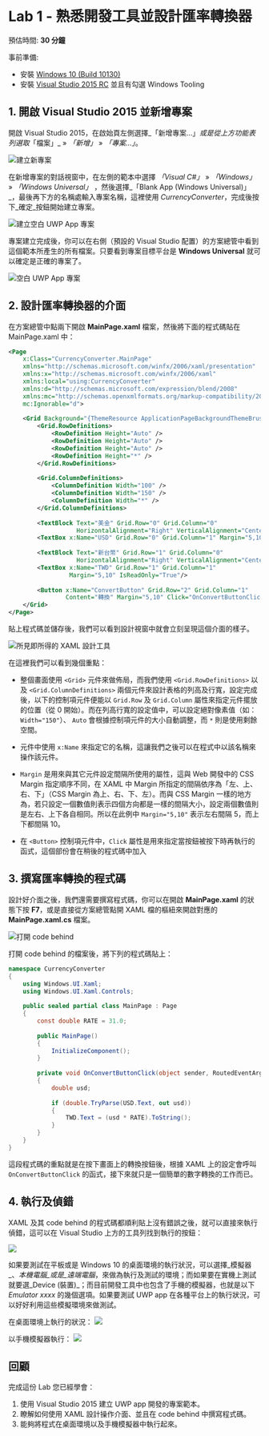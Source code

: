 # Lab 1 - 熟悉開發工具並設計匯率轉換器

預估時間: **30 分鐘**

事前準備:
  * 安裝 [Windows 10 (Build 10130)](http://insider.windows.com)
  * 安裝 [Visual Studio 2015 RC](http://www.visualstudio.com/) 並且有勾選 Windows Tooling


## 1. 開啟 Visual Studio 2015 並新增專案

開啟 Visual Studio 2015，在啟始頁左側選擇_「新增專案...」_或是從上方功能表列選取_「檔案」_ » _「新增」_ » _「專案...」_。

![建立新專案](images/1-create-new-project.png)

在新增專案的對話視窗中，在左側的範本中選擇 _「Visual C#」_ » _「Windows」_ » _「Windows Universal」_ ，然後選擇_「Blank App (Windows Universal)」_，最後再下方的名稱處輸入專案名稱，這裡使用 _CurrencyConverter_，完成後按下_確定_按鈕開始建立專案。

![建立空白 UWP App 專案](images/1-create-an-blank-uwp-app.png)

專案建立完成後，你可以在右側（預設的 Visual Studio 配置）的方案總管中看到這個範本所產生的所有檔案。只要看到專案目標平台是 **Windows Universal** 就可以確定是正確的專案了。

![空白 UWP App 專案](images/1-new-blank-app-project.png)

## 2. 設計匯率轉換器的介面

在方案總管中點兩下開啟 **MainPage.xaml** 檔案，然後將下面的程式碼貼在 MainPage.xaml 中：

```xml
<Page
    x:Class="CurrencyConverter.MainPage"
    xmlns="http://schemas.microsoft.com/winfx/2006/xaml/presentation"
    xmlns:x="http://schemas.microsoft.com/winfx/2006/xaml"
    xmlns:local="using:CurrencyConverter"
    xmlns:d="http://schemas.microsoft.com/expression/blend/2008"
    xmlns:mc="http://schemas.openxmlformats.org/markup-compatibility/2006"
    mc:Ignorable="d">
    
    <Grid Background="{ThemeResource ApplicationPageBackgroundThemeBrush}" Margin="12,24">
        <Grid.RowDefinitions>
            <RowDefinition Height="Auto" />
            <RowDefinition Height="Auto" />
            <RowDefinition Height="Auto" />
            <RowDefinition Height="*" />
        </Grid.RowDefinitions>
        
        <Grid.ColumnDefinitions>
            <ColumnDefinition Width="100" />
            <ColumnDefinition Width="150" />
            <ColumnDefinition Width="*" />
        </Grid.ColumnDefinitions>
        
        <TextBlock Text="美金" Grid.Row="0" Grid.Column="0" 
                   HorizontalAlignment="Right" VerticalAlignment="Center" />
        <TextBox x:Name="USD" Grid.Row="0" Grid.Column="1" Margin="5,10" />
        
        <TextBlock Text="新台幣" Grid.Row="1" Grid.Column="0" 
                   HorizontalAlignment="Right" VerticalAlignment="Center" />
        <TextBox x:Name="TWD" Grid.Row="1" Grid.Column="1" 
                 Margin="5,10" IsReadOnly="True"/>
                 
        <Button x:Name="ConvertButton" Grid.Row="2" Grid.Column="1" 
                Content="轉換" Margin="5,10" Click="OnConvertButtonClick" />
    </Grid>
</Page>
```

貼上程式碼並儲存後，我們可以看到設計視窗中就會立刻呈現這個介面的樣子。

![所見即所得的 XAML 設計工具](images/1-design-ui-in-xaml.png)

在這裡我們可以看到幾個重點：

  * 整個畫面使用 ```<Grid>``` 元件來做佈局，而我們使用 ```<Grid.RowDefinitions>``` 以及 ```<Grid.ColumnDefinitions>``` 兩個元件來設計表格的列高及行寬，設定完成後，以下的控制項元件便能以 ```Grid.Row``` 及 ```Grid.Column``` 屬性來指定元件擺放的位置（從 0 開始）。而在列高行寬的設定值中，可以設定絕對像素值（如：```Width="150"```）、 ```Auto``` 會根據控制項元件的大小自動調整，而 ```*``` 則是使用剩餘空間。
  
  * 元件中使用 ```x:Name``` 來指定它的名稱，這讓我們之後可以在程式中以該名稱來操作該元件。

  * ```Margin``` 是用來與其它元件設定間隔所使用的屬性，這與 Web 開發中的 CSS Margin 指定順序不同，在 XAML 中 Margin 所指定的間隔依序為「左、上、右、下」（CSS Margin 為上、右、下、左）。而與 CSS Margin 一樣的地方為，若只設定一個數值則表示四個方向都是一樣的間隔大小，設定兩個數值則是左右、上下各自相同。所以在此例中 ```Margin="5,10"``` 表示左右間隔 5，而上下都間隔 10。

  * 在 ```<Button>``` 控制項元件中，```Click``` 屬性是用來指定當按鈕被按下時再執行的函式，這個部份會在稍後的程式碼中加入

## 3. 撰寫匯率轉換的程式碼

設計好介面之後，我們還需要撰寫程式碼，你可以在開啟 **MainPage.xaml** 的狀態下按 **F7**，或是直接從方案總管點開 XAML 檔的樞紐來開啟對應的 **MainPage.xaml.cs** 檔案。

![打開 code behind](images/1-xaml-code-behind.png)

打開 code behind 的檔案後，將下列的程式碼貼上：

```csharp
namespace CurrencyConverter
{
    using Windows.UI.Xaml;
    using Windows.UI.Xaml.Controls;
    
    public sealed partial class MainPage : Page
    {
        const double RATE = 31.0;
        
        public MainPage()
        {
            InitializeComponent();
        }
        
        private void OnConvertButtonClick(object sender, RoutedEventArgs args)
        {
            double usd;
            
            if (double.TryParse(USD.Text, out usd))
            {
                TWD.Text = (usd * RATE).ToString();
            }
        }
    }
}
```

這段程式碼的重點就是在按下畫面上的轉換按鈕後，根據 XAML 上的設定會呼叫 ```OnConvertButtonClick``` 的函式，接下來就只是一個簡單的數字轉換的工作而已。

## 4. 執行及偵錯

XAML 及其 code behind 的程式碼都順利貼上沒有錯誤之後，就可以直接來執行偵錯，這可以在 Visual Studio 上方的工具列找到執行的按鈕：

![](images/1-run-and-debug.png)

如果要測試在平板或是 Windows 10 的桌面環境的執行狀況，可以選擇_模擬器_、_本機電腦_或是_遠端電腦_，來做為執行及測試的環境；而如果要在實機上測試就要選_Device (裝置)_；而目前開發工具中也包含了手機的模擬器，也就是以下 _Emulator xxxx_ 的幾個選項。如果要測試 UWP app 在各種平台上的執行狀況，可以好好利用這些模擬環境來做測試。

在桌面環境上執行的狀況：
![](images/1-debug-in-desktop.png)

以手機模擬器執行：
![](images/1-debug-in-phone-emulator.png)

## 回顧

完成這份 Lab 您已經學會：

  1. 使用 Visual Studio 2015 建立 UWP app 開發的專案範本。
  2. 瞭解如何使用 XAML 設計操作介面、並且在 code behind 中撰寫程式碼。
  3. 能夠將程式在桌面環境以及手機模擬器中執行起來。
